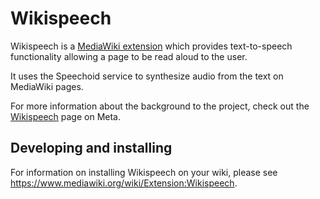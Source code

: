 # Wikispeech

Wikispeech is a [MediaWiki extension](https://www.mediawiki.org/wiki/Manual:Extensions)
which provides text-to-speech functionality allowing a page to be read aloud to
the user.

It uses the Speechoid service to synthesize audio from the text on MediaWiki pages.

For more information about the background to the project, check out the
[Wikispeech](https://meta.wikimedia.org/wiki/Wikispeech) page on Meta.


## Developing and installing

For information on installing Wikispeech on your wiki, please
see <https://www.mediawiki.org/wiki/Extension:Wikispeech>.
